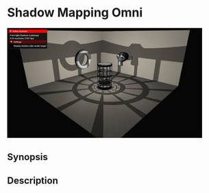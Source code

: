 # Shadow Mapping Omni

<img src="../../screenshots/shadowmappingomni.jpg" height="256px">

## Synopsis


## Description
